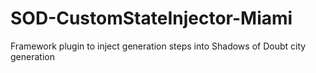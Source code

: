 # SOD-CustomStateInjector-Miami
Framework plugin to inject generation steps into Shadows of Doubt city generation
